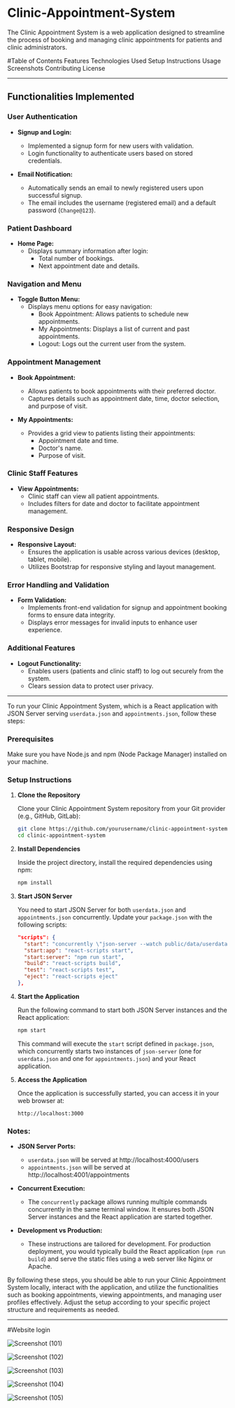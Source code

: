 # Clinic-Appointment-System

The Clinic Appointment System is a web application designed to streamline the process of booking and managing clinic appointments for patients and clinic administrators.

#Table of Contents
Features
Technologies Used
Setup Instructions
Usage
Screenshots
Contributing
License

---

## Functionalities Implemented

### User Authentication

- **Signup and Login:**
  - Implemented a signup form for new users with validation.
  - Login functionality to authenticate users based on stored credentials.

- **Email Notification:**
  - Automatically sends an email to newly registered users upon successful signup.
  - The email includes the username (registered email) and a default password (`Change@123`).

### Patient Dashboard

- **Home Page:**
  - Displays summary information after login:
    - Total number of bookings.
    - Next appointment date and details.

### Navigation and Menu

- **Toggle Button Menu:**
  - Displays menu options for easy navigation:
    - Book Appointment: Allows patients to schedule new appointments.
    - My Appointments: Displays a list of current and past appointments.
    - Logout: Logs out the current user from the system.

### Appointment Management

- **Book Appointment:**
  - Allows patients to book appointments with their preferred doctor.
  - Captures details such as appointment date, time, doctor selection, and purpose of visit.

- **My Appointments:**
  - Provides a grid view to patients listing their appointments:
    - Appointment date and time.
    - Doctor's name.
    - Purpose of visit.

### Clinic Staff Features

- **View Appointments:**
  - Clinic staff can view all patient appointments.
  - Includes filters for date and doctor to facilitate appointment management.

### Responsive Design

- **Responsive Layout:**
  - Ensures the application is usable across various devices (desktop, tablet, mobile).
  - Utilizes Bootstrap for responsive styling and layout management.

### Error Handling and Validation

- **Form Validation:**
  - Implements front-end validation for signup and appointment booking forms to ensure data integrity.
  - Displays error messages for invalid inputs to enhance user experience.

### Additional Features

- **Logout Functionality:**
  - Enables users (patients and clinic staff) to log out securely from the system.
  - Clears session data to protect user privacy.

---

To run your Clinic Appointment System, which is a React application with JSON Server serving `userdata.json` and `appointments.json`, follow these steps:

### Prerequisites

Make sure you have Node.js and npm (Node Package Manager) installed on your machine.

### Setup Instructions

1. **Clone the Repository**

   Clone your Clinic Appointment System repository from your Git provider (e.g., GitHub, GitLab):

   ```bash
   git clone https://github.com/yourusername/clinic-appointment-system.git
   cd clinic-appointment-system
   ```

2. **Install Dependencies**

   Inside the project directory, install the required dependencies using npm:

   ```bash
   npm install
   ```

3. **Start JSON Server**

   You need to start JSON Server for both `userdata.json` and `appointments.json` concurrently. Update your `package.json` with the following scripts:

   ```json
   "scripts": {
     "start": "concurrently \"json-server --watch public/data/userdata.json --port 3001\" \"json-server --watch public/data/appointments.json --port 3002\"",
     "start:app": "react-scripts start",
     "start:server": "npm run start",
     "build": "react-scripts build",
     "test": "react-scripts test",
     "eject": "react-scripts eject"
   },
   ```

4. **Start the Application**

   Run the following command to start both JSON Server instances and the React application:

   ```bash
   npm start
   ```

   This command will execute the `start` script defined in `package.json`, which concurrently starts two instances of `json-server` (one for `userdata.json` and one for `appointments.json`) and your React application.

5. **Access the Application**

   Once the application is successfully started, you can access it in your web browser at:

   ```plaintext
   http://localhost:3000
   ```

### Notes:

- **JSON Server Ports:**
  - `userdata.json` will be served at http://localhost:4000/users
  - `appointments.json` will be served at http://localhost:4001/appointments

- **Concurrent Execution:**
  - The `concurrently` package allows running multiple commands concurrently in the same terminal window. It ensures both JSON Server instances and the React application are started together.

- **Development vs Production:**
  - These instructions are tailored for development. For production deployment, you would typically build the React application (`npm run build`) and serve the static files using a web server like Nginx or Apache.

By following these steps, you should be able to run your Clinic Appointment System locally, interact with the application, and utilize the functionalities such as booking appointments, viewing appointments, and managing user profiles effectively. Adjust the setup according to your specific project structure and requirements as needed.

--------------------

#Website login

![Screenshot (101)](https://github.com/Alekrish-12/Clinic-Appointment-System/assets/170092296/f868b1e7-e2ca-4d39-b1a5-b96227fb076c)

![Screenshot (102)](https://github.com/Alekrish-12/Clinic-Appointment-System/assets/170092296/ffe7736e-d078-44f0-9cfd-ab2cbb87440a)


![Screenshot (103)](https://github.com/Alekrish-12/Clinic-Appointment-System/assets/170092296/73547861-5a91-4881-8035-e677eeb8e7a9)


![Screenshot (104)](https://github.com/Alekrish-12/Clinic-Appointment-System/assets/170092296/d4032143-002d-4ae9-9a1d-26f5fe21934f)


![Screenshot (105)](https://github.com/Alekrish-12/Clinic-Appointment-System/assets/170092296/0671d2ab-b9a1-4fac-845b-e65927a439aa)
